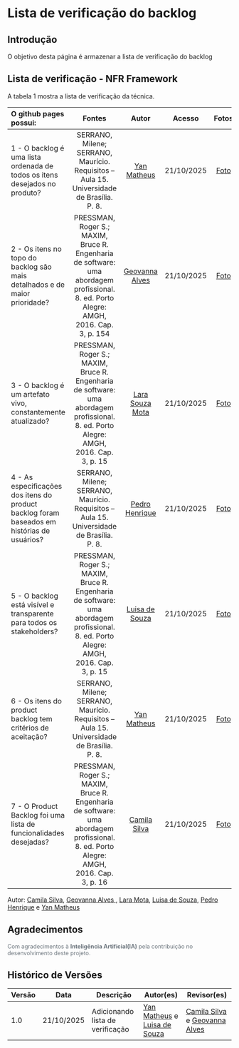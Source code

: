 # Lista de verificação do backlog

## Introdução

O objetivo desta página é armazenar a lista de verificação do backlog

## Lista de verificação - NFR Framework

A tabela 1 mostra a lista de verificação da técnica.

| O github pages possui:                                                                      |                                                                 Fontes                                                                  |                         Autor                         |   Acesso   |                    Fotos                    |
| :------------------------------------------------------------------------------------------ | :-------------------------------------------------------------------------------------------------------------------------------------: | :---------------------------------------------------: | :--------: | :-----------------------------------------: |
| 1 - O backlog é uma lista ordenada de todos os itens desejados no produto?                  |                        SERRANO, Milene; SERRANO, Maurício. Requisitos – Aula 15. Universidade de Brasília. P. 8.                        |   [Yan Matheus](https://github.com/Yanmatheus0812)    | 21/10/2025 | [Foto](https://i.postimg.cc/jS5KTsZf/1.png) |
| 2 - Os itens no topo do backlog são mais detalhados e de maior prioridade?                  | PRESSMAN, Roger S.; MAXIM, Bruce R. Engenharia de software: uma abordagem profissional. 8. ed. Porto Alegre: AMGH, 2016. Cap. 3, p. 154 | [Geovanna Alves](https://github.com/GeovannaUmbelino) | 21/10/2025 | [Foto](https://i.postimg.cc/cLHZWsX8/2.png) |
| 3 - O backlog é um artefato vivo, constantemente atualizado?                                | PRESSMAN, Roger S.; MAXIM, Bruce R. Engenharia de software: uma abordagem profissional. 8. ed. Porto Alegre: AMGH, 2016. Cap. 3, p. 15  |    [Lara Souza Mota](https://github.com/mel14-hub)    | 21/10/2025 | [Foto](https://i.postimg.cc/sDKybB97/3.png) |
| 4 - As especificações dos itens do product backlog foram baseados em histórias de usuários? |                        SERRANO, Milene; SERRANO, Maurício. Requisitos – Aula 15. Universidade de Brasília. P. 8.                        |  [Pedro Henrique](https://github.com/pedrohpsantos)   | 21/10/2025 | [Foto](https://i.postimg.cc/bwJ8Pz3S/4.png) |
| 5 - O backlog está visível e transparente para todos os stakeholders?                       | PRESSMAN, Roger S.; MAXIM, Bruce R. Engenharia de software: uma abordagem profissional. 8. ed. Porto Alegre: AMGH, 2016. Cap. 3, p. 15  |    [Luisa de Souza](https://github.com/Luisa12ll)     | 21/10/2025 | [Foto](https://i.postimg.cc/Hs3HFJ45/5.png) |
| 6 - Os itens do product backlog tem critérios de aceitação?                                 |                        SERRANO, Milene; SERRANO, Maurício. Requisitos – Aula 15. Universidade de Brasília. P. 8.                        |   [Yan Matheus](https://github.com/Yanmatheus0812)    | 21/10/2025 | [Foto](https://i.postimg.cc/YC9k7pbG/6.png) |
| 7 - O Product Backlog foi uma lista de funcionalidades desejadas?                           | PRESSMAN, Roger S.; MAXIM, Bruce R. Engenharia de software: uma abordagem profissional. 8. ed. Porto Alegre: AMGH, 2016. Cap. 3, p. 16  |    [Camila Silva](https://github.com/CamilaSilvaC)    | 21/10/2025 | [Foto](https://i.postimg.cc/tCDy81tR/7.png) |

Autor: <a href="https://github.com/CamilaSilvaC">Camila Silva</a>, <a  href="https://github.com/GeovannaUmbelino"> Geovanna Alves </a>, <a href="https://github.com/mel14-hub">Lara Mota</a>, <a href="https://github.com/luisa12ll">Luisa de Souza</a>, <a href="https://github.com/pedrohpsantos">Pedro Henrique</a> e <a href="https://github.com/Yanmatheus0812">Yan Matheus</a>

## Agradecimentos

<div style="text-align:left; font-size:0.9em; color:#6c757d; margin-top:1em;">
  Com agradecimentos à <b>Inteligência Artificial(IA)</b> pela contribuição no desenvolvimento deste projeto.
</div>



## Histórico de Versões

| Versão | Data       | Descrição                        | Autor(es)                                                                                         | Revisor(es)                                                                                             |
| ------ | ---------- | -------------------------------- | ------------------------------------------------------------------------------------------------- | ------------------------------------------------------------------------------------------------------- |
| 1.0    | 21/10/2025 | Adicionando lista de verificação | [Yan Matheus](https://github.com/Yanmatheus0812) e [Luisa de Souza](https://github.com/Luisa12ll) | [Camila Silva](https://github.com/CamilaSilvaC) e [Geovanna Alves](https://github.com/GeovannaUmbelino) |
